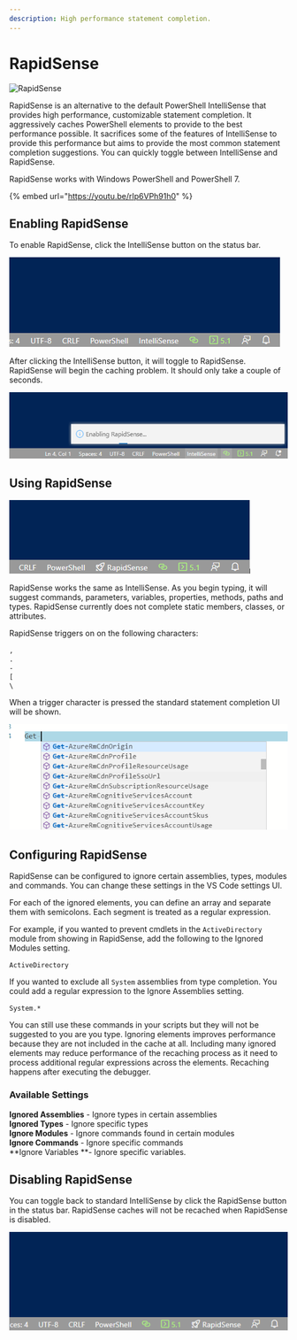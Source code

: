 ```yaml
---
description: High performance statement completion.
---
```


# RapidSense

![RapidSense](../../.gitbook/assets/rapidsense\_small.png)

RapidSense is an alternative to the default PowerShell IntelliSense that provides high performance, customizable statement completion. It aggressively caches PowerShell elements to provide to the best performance possible. It sacrifices some of the features of IntelliSense to provide this performance but aims to provide the most common statement completion suggestions. You can quickly toggle between IntelliSense and RapidSense.&#x20;

RapidSense works with Windows PowerShell and PowerShell 7.

{% embed url="https://youtu.be/rIp6VPh91h0" %}



## Enabling RapidSense

To enable RapidSense, click the IntelliSense button on the status bar.&#x20;

![](<../../.gitbook/assets/image (48).png>)

After clicking the IntelliSense button, it will toggle to RapidSense. RapidSense will begin the caching problem. It should only take a couple of seconds.&#x20;

![](<../../.gitbook/assets/image (53).png>)

## Using RapidSense

![](<../../.gitbook/assets/image (50).png>)

RapidSense works the same as IntelliSense. As you begin typing, it will suggest commands, parameters, variables, properties, methods, paths and types. RapidSense currently does not complete static members, classes, or attributes.&#x20;

RapidSense triggers on on the following characters:&#x20;

```
,
.
-
[
\
```

When a trigger character is pressed the standard statement completion UI will be shown.&#x20;

![](<../../.gitbook/assets/image (47) (1) (1).png>)

## Configuring RapidSense

RapidSense can be configured to ignore certain assemblies, types, modules and commands. You can change these settings in the VS Code settings UI.&#x20;

For each of the ignored elements, you can define an array and separate them with semicolons. Each segment is treated as a regular expression.

For example, if you wanted to prevent cmdlets in the `ActiveDirectory` module from showing in RapidSense, add the following to the Ignored Modules setting.

```
ActiveDirectory
```

If you wanted to exclude all `System` assemblies from type completion. You could add a regular expression to the Ignore Assemblies setting.

```
System.*
```

You can still use these commands in your scripts but they will not be suggested to you are you type. Ignoring elements improves performance because they are not included in the cache at all. Including many ignored elements may reduce performance of the recaching process as it need to process additional regular expressions across the elements. Recaching happens after executing the debugger.

### Available Settings

**Ignored Assemblies** - Ignore types in certain assemblies \
**Ignored Types** - Ignore specific types\
**Ignore Modules** - Ignore commands found in certain modules\
**Ignore Commands** - Ignore specific commands\
**Ignore Variables **- Ignore specific variables.

## Disabling RapidSense

You can toggle back to standard IntelliSense by click the RapidSense button in the status bar. RapidSense caches will not be recached when RapidSense is disabled.&#x20;

![](<../../.gitbook/assets/image (52).png>)



